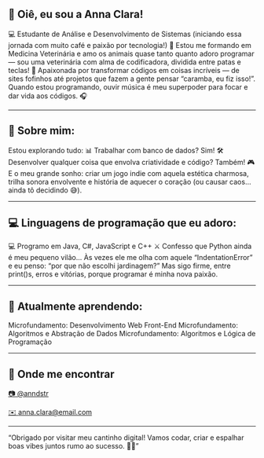 ## 👋 Oiê, eu sou a Anna Clara!

💻 Estudante de Análise e Desenvolvimento de Sistemas (iniciando essa jornada com muito café e paixão por tecnologia!)
🐾 Estou me formando em Medicina Veterinária e amo os animais quase tanto quanto adoro programar — sou uma veterinária com alma de codificadora, dividida entre patas e teclas!
💜 Apaixonada por transformar códigos em coisas incríveis — de sites fofinhos até projetos que fazem a gente pensar “caramba, eu fiz isso!”. Quando estou programando, ouvir música é meu superpoder para focar e dar vida aos códigos. 🎧

----

## 🧠 Sobre mim: 

Estou explorando tudo:
📊 Trabalhar com banco de dados? Sim!
🛠️ Desenvolver qualquer coisa que envolva criatividade e código? Também!
🎮 E o meu grande sonho: criar um jogo indie com aquela estética charmosa, trilha sonora envolvente e história de aquecer o coração (ou causar caos... ainda tô decidindo 😅).

----

## 💻 Linguagens de programação que eu adoro: 

💻 Programo em Java, C#, JavaScript e C++
⚔️ Confesso que Python ainda é meu pequeno vilão... Às vezes ele me olha com aquele “IndentationError” e eu penso: “por que não escolhi jardinagem?” Mas sigo firme, entre print()s, erros e vitórias, porque programar é minha nova paixão.

----

## 🚀 Atualmente aprendendo:

Microfundamento: Desenvolvimento Web Front-End
Microfundamento: Algoritmos e Abstração de Dados
Microfundamento: Algoritmos e Lógica de Programação

----

## 📱 Onde me encontrar

[📷 @anndstr](https://www.instagram.com/annacl472/) 

[✉️ anna.clara@email.com](mailto:dossantosanna64@gmail.com)

----

“Obrigado por visitar meu cantinho digital! Vamos codar, criar e espalhar boas vibes juntos rumo ao sucesso. 🚀💜”
